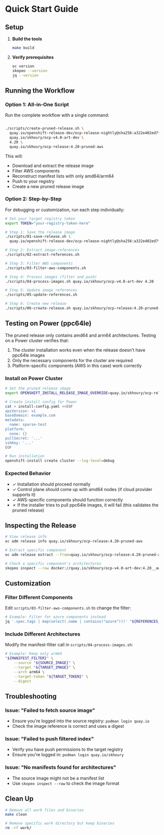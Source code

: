 # Quick Start Guide

## Setup

1. **Build the tools**
   ```bash
   make build
   ```

2. **Verify prerequisites**
   ```bash
   oc version
   skopeo --version
   jq --version
   ```

## Running the Workflow

### Option 1: All-in-One Script

Run the complete workflow with a single command:

```bash

./scripts/create-pruned-release.sh \
  quay.io/openshift-release-dev/ocp-release-nightly@sha256:a322e402ed7f31877ee1dfc2d2f989265ad10a32f4384a305a67806c6e9a1017 \
  quay.io/skhoury/ocp-v4.0-art-dev \
  4.20 \
  quay.io/skhoury/ocp-release:4.20-pruned-aws 
```

This will:
- Download and extract the release image
- Filter AWS components
- Reconstruct manifest lists with only amd64/arm64
- Push to your registry
- Create a new pruned release image

### Option 2: Step-by-Step

For debugging or customization, run each step individually:

```bash
# Set your target registry token
export TOKEN="your-registry-token-here"

# Step 1: Save the release image
./scripts/01-save-release.sh \
  quay.io/openshift-release-dev/ocp-release-nightly@sha256:a322e402ed7f31877ee1dfc2d2f989265ad10a32f4384a305a67806c6e9a1017

# Step 2: Extract image-references
./scripts/02-extract-references.sh

# Step 3: Filter AWS components
./scripts/03-filter-aws-components.sh

# Step 4: Process images (filter and push)
./scripts/04-process-images.sh quay.io/skhoury/ocp-v4.0-art-dev 4.20

# Step 5: Update image references
./scripts/05-update-references.sh

# Step 6: Create new release
./scripts/06-create-release.sh quay.io/skhoury/ocp-release:4.20-pruned-aws
```

## Testing on Power (ppc64le)

The pruned release only contains amd64 and arm64 architectures. Testing on a Power cluster verifies that:

1. The cluster installation works even when the release doesn't have ppc64le images
2. Only the necessary components for the cluster are required
3. Platform-specific components (AWS in this case) work correctly

### Install on Power Cluster

```bash
# Set the pruned release image
export OPENSHIFT_INSTALL_RELEASE_IMAGE_OVERRIDE=quay.io/skhoury/ocp-release:4.20-pruned-aws

# Create install config for Power
cat > install-config.yaml <<EOF
apiVersion: v1
baseDomain: example.com
metadata:
  name: sparse-test
platform:
  none: {}
pullSecret: '...'
sshKey: '...'
EOF

# Run installation
openshift-install create cluster --log-level=debug
```

### Expected Behavior

- ✓ Installation should proceed normally
- ✓ Control plane should come up with amd64 nodes (if cloud provider supports it)
- ✓ AWS-specific components should function correctly
- ✗ If the installer tries to pull ppc64le images, it will fail (this validates the pruned release)

## Inspecting the Release

```bash
# View release info
oc adm release info quay.io/skhoury/ocp-release:4.20-pruned-aws

# Extract specific component
oc adm release extract --from=quay.io/skhoury/ocp-release:4.20-pruned-aws

# Check a specific component's architectures
skopeo inspect --raw docker://quay.io/skhoury/ocp-v4.0-art-dev:4.20__aws-ebs-csi-driver | jq .
```

## Customization

### Filter Different Components

Edit `scripts/03-filter-aws-components.sh` to change the filter:

```bash
# Example: Filter for azure components instead
jq '.spec.tags | map(select(.name | contains("azure")))' "${REFERENCES_FILE}" > "${AZURE_COMPONENTS_FILE}"
```

### Include Different Architectures

Modify the manifest-filter call in `scripts/04-process-images.sh`:

```bash
# Example: Keep only arm64
"${MANIFEST_FILTER}" \
    --source "${SOURCE_IMAGE}" \
    --target "${TARGET_IMAGE}" \
    --arch arm64 \
    --target-token "${TARGET_TOKEN}" \
    --digest
```

## Troubleshooting

### Issue: "Failed to fetch source image"
- Ensure you're logged into the source registry: `podman login quay.io`
- Check the image reference is correct and uses a digest

### Issue: "Failed to push filtered index"
- Verify you have push permissions to the target registry
- Ensure you're logged in: `podman login quay.io/skhoury`

### Issue: "No manifests found for architectures"
- The source image might not be a manifest list
- Use `skopeo inspect --raw` to check the image format

## Clean Up

```bash
# Remove all work files and binaries
make clean

# Remove specific work directory but keep binaries
rm -rf work/
```
